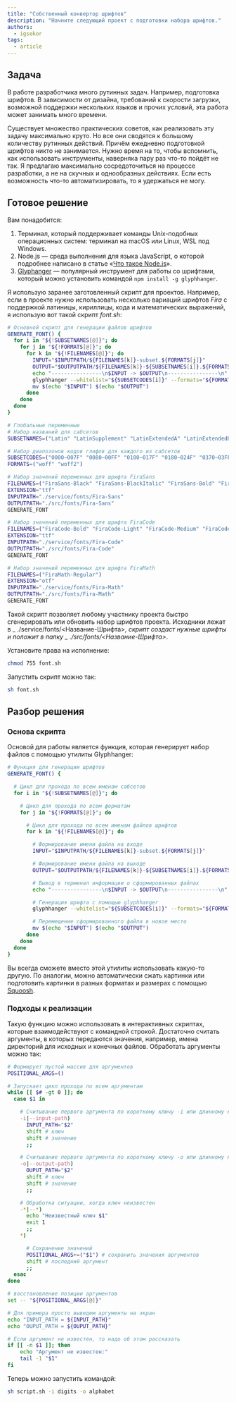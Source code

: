 ```yaml
---
title: "Собственный конвертор шрифтов"
description: "Начните следующий проект с подготовки набора шрифтов."
authors:
  - igsekor
tags:
  - article
---
```


## Задача

В работе разработчика много рутинных задач. Например, подготовка шрифтов. В зависимости от дизайна, требований к скорости загрузки, возможной поддержки нескольких языков и прочих условий, эта работа может занимать много времени.

Существует множество практических советов, как реализовать эту задачу максимально круто. Но все они сводятся к большому количеству рутинных действий. Причём ежедневно подготовкой шрифтов никто не занимается. Нужно время на то, чтобы вспомнить, как использовать инструменты, наверняка пару раз что-то пойдёт не так. Я предлагаю максимально сосредоточиться на процессе разработки, а не на скучных и однообразных действиях. Если есть возможность что-то автоматизировать, то я удержаться не могу.

## Готовое решение

Вам понадобится:

1. Терминал, который поддерживает команды Unix-подобных операционных систем: терминал на macOS или Linux, WSL под Windows.
1. Node.js — среда выполнения для языка JavaScript, о которой подробнее написано в статье «[Что такое Node.js](/tools/nodejs/)».
1. [Glyphanger](https://www.npmjs.com/package/glyphhanger/) — популярный инструмент для работы со шрифтами, который можно установить командой `npm install -g glyphhanger`.

Я использую заранее заготовленный скрипт для проектов. Например, если в проекте нужно использовать несколько вариаций шрифтов _Fira_  с поддержкой латиницы, кириллицы, кода и математических выражений, я использую вот такой скрипт _font.sh_:

```bash
# Основной скрипт для генерации файлов шрифтов
GENERATE_FONT() {
  for i in "${!SUBSETNAMES[@]}"; do
    for j in "${!FORMATS[@]}"; do
      for k in "${!FILENAMES[@]}"; do
        INPUT="$INPUTPATH/${FILENAMES[k]}-subset.${FORMATS[j]}"
        OUTPUT="$OUTPUTPATH/${FILENAMES[k]}-${SUBSETNAMES[i]}.${FORMATS[j]}"
        echo "----------------\n$INPUT -> $OUTPUT\n----------------\n"
        glyphhanger --whitelist="${SUBSETCODES[i]}" --formats="${FORMATS[j]}" --subset="$INPUTPATH/${FILENAMES[k]}.$EXTENSION" --css
        mv $(echo "$INPUT") $(echo "$OUTPUT")
      done
    done
  done
}

# Глобальные переменные
# Набор названий для сабсетов
SUBSETNAMES=("Latin" "LatinSupplement" "LatinExtendedA" "LatinExtendedB" "GreekCoptic" "Cyrilic" "CyrilicSupplement")

# Набор диапозонов кодов глифов для каждого из сабсетов
SUBSETCODES=("0000−007F" "0080−00FF" "0100−017F" "0180−024F" "0370−03FF" "0400−04FF" "0500−052F")
FORMATS=("woff" "woff2")

# Набор значений переменных для шрифта FiraSans
FILENAMES=("FiraSans-Black" "FiraSans-BlackItalic" "FiraSans-Bold" "FiraSans-BoldItalic" "FiraSans-ExtraBold" "FiraSans-ExtraBoldItalic" "FiraSans-ExtraLight" "FiraSans-LightItalic" "FiraSans-Italic" "FiraSans-Light" "FiraSans-LightItalic" "FiraSans-Medium" "FiraSans-MediumItalic" "FiraSans-Regular" "FiraSans-SemiBold" "FiraSans-SemiBoldItalic" "FiraSans-Thin" "FiraSans-ThinItalic")
EXTENSION="ttf"
INPUTPATH="./service/fonts/Fira-Sans"
OUTPUTPATH="./src/fonts/Fira-Sans"
GENERATE_FONT

# Набор значений переменных для шрифта FiraCode
FILENAMES=("FiraCode-Bold" "FiraCode-Light" "FiraCode-Medium" "FiraCode-Regular" "FiraCode-SemiBold")
EXTENSION="ttf"
INPUTPATH="./service/fonts/Fira-Code"
OUTPUTPATH="./src/fonts/Fira-Code"
GENERATE_FONT

# Набор значений переменных для шрифта FiraMath
FILENAMES=("FiraMath-Regular")
EXTENSION="otf"
INPUTPATH="./service/fonts/Fira-Math"
OUTPUTPATH="./src/fonts/Fira-Math"
GENERATE_FONT
```

Такой скрипт позволяет любому участнику проекта быстро сгенерировать или обновить набор шрифтов проекта. Исходники лежат в _ ./service/fonts/\<Название-Шрифта\>_, скрипт создаст нужные шрифты и положит в папку _ ./src/fonts/\<Название-Шрифта\>_.

Установите права на исполнение:

```bash
chmod 755 font.sh
```

Запустить скрипт можно так:

```bash
sh font.sh
```

## Разбор решения

### Основа скрипта

Основой для работы является функция, которая генерирует набор файлов с помощью утилиты Glyphhanger:

```bash
# Функция для генерации шрифтов
GENERATE_FONT() {

  # Цикл для прохода по всем именам сабсетов
  for i in "${!SUBSETNAMES[@]}"; do

    # Цикл для прохода по всем форматам
    for j in "${!FORMATS[@]}"; do

      # Цикл для прохода по всем именам файлов шрифтов
      for k in "${!FILENAMES[@]}"; do

        # Формирование имени файла на входе
        INPUT="$INPUTPATH/${FILENAMES[k]}-subset.${FORMATS[j]}"

        # Формирование имени файла на выходе
        OUTPUT="$OUTPUTPATH/${FILENAMES[k]}-${SUBSETNAMES[i]}.${FORMATS[j]}"

        # Вывод в терминал информации о сформированных файлах
        echo "----------------\n$INPUT -> $OUTPUT\n----------------\n"

        # Генерация шрифта с помощью glyphhanger
        glyphhanger --whitelist="${SUBSETCODES[i]}" --formats="${FORMATS[j]}" --subset="$INPUTPATH/${FILENAMES[k]}.$EXTENSION" --css

        # Перемещение сформированного файла в новое место
        mv $(echo "$INPUT") $(echo "$OUTPUT")
      done
    done
  done
}
```

Вы всегда сможете вместо этой утилиты использовать какую-то другую. По аналогии, можно автоматически сжать картинки или подготовить картинки в разных форматах и размерах с помощью [Squoosh](https://squoosh.app/).

### Подходы к реализации

Такую функцию можно использовать в интерактивных скриптах, которые взаимодействуют с командной строкой. Достаточно считать аргументы, в которых передаются значения, например, имена директорий для исходных и конечных файлов. Обработать аргументы можно так:

```bash
# Формирует пустой массив для аргументов
POSITIONAL_ARGS=()

# Запускает цикл прохода по всем аргументам
while [[ $# -gt 0 ]]; do
  case $1 in

    # Считывание первого аргумента по короткому ключу -i или длинному ключу --input-path
    -i|--input-path)
      INPUT_PATH="$2"
      shift # ключ
      shift # значение
      ;;

    # Считывание первого аргумента по короткому ключу -o или длинному ключу --output-path
    -o|--output-path)
      OUPUT_PATH="$2"
      shift # ключ
      shift # значение
      ;;

    # Обработка ситуации, когда ключ неизвестен
    -*|--*)
      echo "Неизвестный ключ $1"
      exit 1
      ;;
    *)

      # Сохранение значений
      POSITIONAL_ARGS+=("$1") # сохранить значения аргументов
      shift # последний аргумент
      ;;
  esac
done

# восстановление позиции аргументов
set -- "${POSITIONAL_ARGS[@]}"

# Для примера просто выведем аргументы на экран
echo "INPUT_PATH = ${INPUT_PATH}"
echo "OUPUT_PATH = ${OUPUT_PATH}"

# Если аргумент не известен, то надо об этом рассказать
if [[ -n $1 ]]; then
    echo "Аргумент не известен:"
    tail -1 "$1"
fi
```

Теперь можно запустить командой:

```bash
sh script.sh -i digits -o alphabet
```

